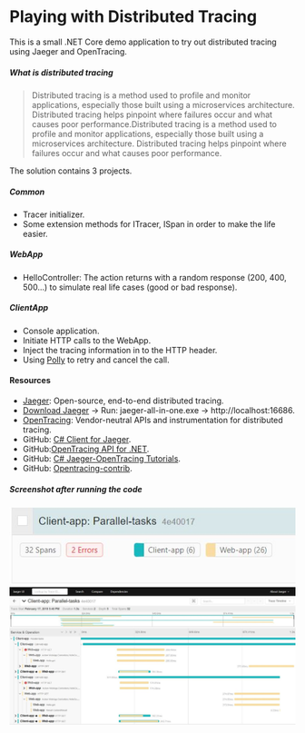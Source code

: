 # Playing with Distributed Tracing

This is a small .NET Core demo application to try out distributed tracing using Jaeger and OpenTracing.

##### What is distributed tracing
> Distributed tracing is a method used to profile and monitor applications, especially those built using a microservices architecture. Distributed tracing helps pinpoint where failures occur and what causes poor performance.Distributed tracing is a method used to profile and monitor applications, especially those built using a microservices architecture. Distributed tracing helps pinpoint where failures occur and what causes poor performance.

The solution contains 3 projects.

##### Common
- Tracer initializer.
- Some extension methods for ITracer, ISpan in order to make the life easier.

##### WebApp
- HelloController: The action returns with a random response (200, 400, 500...) to simulate real life cases (good or bad response).

##### ClientApp
- Console application.
- Initiate HTTP calls to the WebApp.
- Inject the tracing information in to the HTTP header.
- Using [Polly](https://github.com/App-vNext/Polly) to retry and cancel the call.

#### Resources
- [Jaeger](https://www.jaegertracing.io): Open-source, end-to-end distributed tracing.
- [Download Jaeger](https://www.jaegertracing.io/download) -> Run: jaeger-all-in-one.exe -> http://localhost:16686.
- [OpenTracing](https://opentracing.io): Vendor-neutral APIs and instrumentation for distributed tracing.
- GitHub: [C# Client for Jaeger](https://github.com/jaegertracing/jaeger-client-csharp).
- GitHub:[OpenTracing API for .NET](https://github.com/opentracing/opentracing-csharp).
- GitHub: [C# Jaeger-OpenTracing Tutorials](https://github.com/yurishkuro/opentracing-tutorial/tree/master/csharp).
- GitHub: [Opentracing-contrib](https://github.com/opentracing-contrib/csharp-netcore).

##### Screenshot after running the code
![Trace](dt-img-01.jpg)
![Trace-detailed](dt-img-02.jpg)